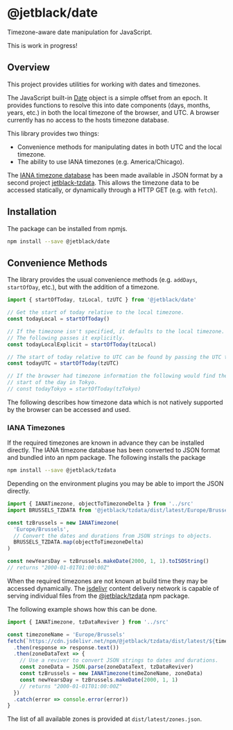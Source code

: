 # @jetblack/date

Timezone-aware date manipulation for JavaScript.

This is work in progress!

## Overview

This project provides utilities for working with dates and timezones.

The JavaScript built-in [Date](https://developer.mozilla.org/en-US/docs/Web/JavaScript/Reference/Global_Objects/Date)
object is a simple offset from an epoch. It provides functions
to resolve this into date components (days, months, years, etc.) in both the local
timezone of the browser, and UTC. A browser currently has no access to the hosts
timezone database.

This library provides two things:

* Convenience methods for manipulating dates in both UTC and the local timezone.
* The ability to use IANA timezones (e.g. America/Chicago).

The
[IANA timezone database](https://www.iana.org/time-zones)
has been made available in JSON format by
a second project [jetblack-tzdata](https://github.com/rob-blackbourn/jetblack-tzdata).
This allows the timezone data to be accessed statically, or dynamically through a HTTP GET (e.g. with `fetch`).

## Installation

The package can be installed from npmjs.

```bash
npm install --save @jetblack/date
```

## Convenience Methods

The library provides the usual convenience methods (e.g. `addDays`, `startOfDay`, etc.),
but with the addition of a timezone.

```js
import { startOfToday, tzLocal, tzUTC } from '@jetblack/date'

// Get the start of today relative to the local timezone.
const todayLocal = startOfToday()

// If the timezone isn't specified, it defaults to the local timezone.
// The following passes it explicitly.
const todayLocalExplicit = startOfToday(tzLocal)

// The start of today relative to UTC can be found by passing the UTC timezone.
const todayUTC = startOfToday(tzUTC)

// If the browser had timezone information the following would find the
// start of the day in Tokyo.
// const todayTokyo = startOfToday(tzTokyo)
```

The following describes how timezone data which is not natively supported by the
browser can be accessed and used.

### IANA Timezones

If the required timezones are known in advance they can be installed directly.
The IANA timezone database has been converted to JSON format and bundled into
an npm package. The following installs the package

```bash
npm install --save @jetblack/tzdata
```

Depending on the environment plugins you may be able to import the JSON directly.

```js
import { IANATimezone, objectToTimezoneDelta } from '../src'
import BRUSSELS_TZDATA from '@jetblack/tzdata/dist/latest/Europe/Brussels.json'

const tzBrussels = new IANATimezone(
  'Europe/Brussels',
  // Convert the dates and durations from JSON strings to objects.
  BRUSSELS_TZDATA.map(objectToTimezoneDelta)
)

const newYearsDay = tzBrussels.makeDate(2000, 1, 1).toISOString()
// returns "2000-01-01T01:00:00Z"
```

When the required timezones are not known at build time they may be accessed dynamically.
The [jsdelivr](https://www.jsdelivr.com/) content delivery network
is capable of serving individual files from the
[@jetblack/tzdata](https://www.npmjs.com/package/@jetblack/tzdata) npm package.

The following example shows how this can be done.

```js
import { IANATimezone, tzDataReviver } from '../src'

const timezoneName = 'Europe/Brussels'
fetch(`https://cdn.jsdelivr.net/npm/@jetblack/tzdata/dist/latest/${timezoneName}.json`)
  .then(response => response.text())
  .then(zoneDataText => {
    // Use a reviver to convert JSON strings to dates and durations.
    const zoneData = JSON.parse(zoneDataText, tzDataReviver)
    const tzBrussels = new IANATimezone(timeZoneName, zoneData)
    const newYearsDay = tzBrussels.makeDate(2000, 1, 1)
    // returns "2000-01-01T01:00:00Z"
  })
  .catch(error => console.error(error))
}
```

The list of all available zones is provided at `dist/latest/zones.json`.
